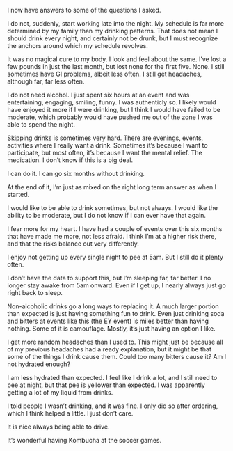 I now have answers to some of the questions I asked.

I do not, suddenly, start working late into the night. My schedule is far more determined by my family than my drinking patterns. That does not mean I should drink every night, and certainly not be drunk, but I must recognize the anchors around which my schedule revolves.

It was no magical cure to my body. I look and feel about the same. I’ve lost a few pounds in just the last month, but lost none for the first five. None. I still sometimes have GI problems, albeit less often. I still get headaches, although far, far less often.

I do not need alcohol. I just spent six hours at an event and was entertaining, engaging, smiling, funny. I was authenticly so. I likely would have enjoyed it more if I were drinking, but I think I would have failed to be moderate, which probably would have pushed me out of the zone I was able to spend the night.

Skipping drinks is sometimes very hard. There are evenings, events, activities where I really want a drink. Sometimes it’s because I want to participate, but most often, it’s because I want the mental relief. The medication. I don’t know if this is a big deal.

I can do it. I can go six months without drinking.

At the end of it, I’m just as mixed on the right long term answer as when I started.

I would like to be able to drink sometimes, but not always. I would like the ability to be moderate, but I do not know if I can ever have that again.

I fear more for my heart. I have had a couple of events over this six months that have made me more, not less afraid. I think I’m at a higher risk there, and that the risks balance out very differently.

I enjoy not getting up every single night to pee at 5am. But I still do it plenty often.

I don’t have the data to support this, but I’m sleeping far, far better. I no longer stay awake from 5am onward. Even if I get up, I nearly always just go right back to sleep.

Non-alcoholic drinks go a long ways to replacing it. A much larger portion than expected is just having something fun to drink. Even just drinking soda and bitters at events like this (the EY event) is miles better than having nothing. Some of it is camouflage. Mostly, it’s just having an option I like.

I get more random headaches than I used to. This might just be because all of my previous headaches had a ready explanation, but it might be that some of the things I drink cause them. Could too many bitters cause it? Am I not hydrated enough?

I am less hydrated than expected. I feel like I drink a lot, and I still need to pee at night, but that pee is yellower than expected. I was apparently getting a lot of my liquid from drinks.

I told people I wasn’t drinking, and it was fine. I only did so after ordering, which I think helped a little. I just don’t care.

It is nice always being able to drive.

It’s wonderful having Kombucha at the soccer games.

